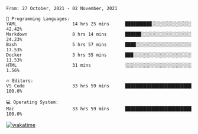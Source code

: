 <!--START_SECTION:waka-->
```text
From: 27 October, 2021 - 02 November, 2021

💬 Programming Languages: 
YAML                     14 hrs 25 mins      ██████████░░░░░░░░░░░░░░░   42.42% 
Markdown                 8 hrs 14 mins       ██████░░░░░░░░░░░░░░░░░░░   24.23% 
Bash                     5 hrs 57 mins       ████░░░░░░░░░░░░░░░░░░░░░   17.53% 
Docker                   3 hrs 55 mins       ███░░░░░░░░░░░░░░░░░░░░░░   11.53% 
HTML                     31 mins             ░░░░░░░░░░░░░░░░░░░░░░░░░   1.56%

🔥 Editors: 
VS Code                  33 hrs 59 mins      █████████████████████████   100.0%

💻 Operating System: 
Mac                      33 hrs 59 mins      █████████████████████████   100.0%

```


<!--END_SECTION:waka

`Now Playing 🎧`

[<img src="https://spotify-now-playing-cyan-seven.vercel.app/api/spotify-playing" alt="Spotify Now Playing" width="300" />](https://open.spotify.com/user/gregnrobinson-ca)
-->
[![wakatime](https://wakatime.com/badge/user/37718f76-572e-4513-b2c5-41c4d93d287a.svg)](https://wakatime.com/@37718f76-572e-4513-b2c5-41c4d93d287a)



